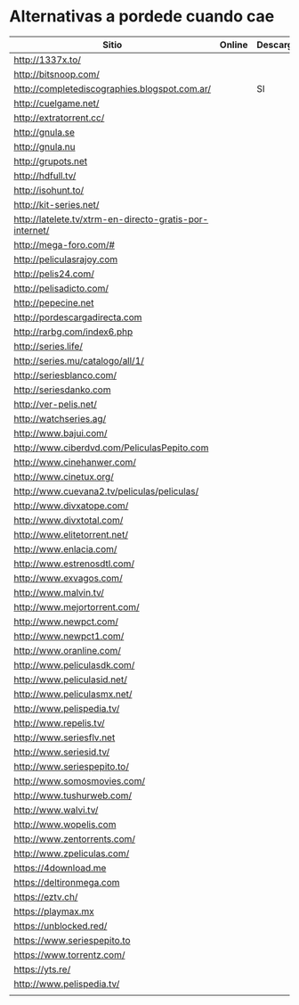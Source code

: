 # Alternativas a pordede cuando cae



|Sitio                          |Online         |Descarga       |Torrent        |
|-------------------------------|---------------|---------------|---------------|
|http://1337x.to/               |               |               |SI             |
|http://bitsnoop.com/           |               |               |SI             |
|http://completediscographies.blogspot.com.ar/  |               |SI             |              
|http://cuelgame.net/           |               |               |               |
|http://extratorrent.cc/        |               |               |SI             |
|http://gnula.se                |               |               |               |
|http://gnula.nu                |               |               |               |
|http://grupots.net             |               |               |               |
|http://hdfull.tv/              |               |               |               |
|http://isohunt.to/             |               |               |               |
|http://kit-series.net/         |               |               |               |
|http://latelete.tv/xtrm-en-directo-gratis-por-internet/|       |               |
|http://mega-foro.com/#         |               |               |               |
|http://peliculasrajoy.com      |               |               |               |
|http://pelis24.com/            |               |               |               |
|http://pelisadicto.com/        |               |               |               |
|http://pepecine.net            |               |               |               |
|http://pordescargadirecta.com  |               |               |               |
|http://rarbg.com/index6.php    |               |               |               |
|http://series.life/            |               |               |               |
|http://series.mu/catalogo/all/1/|               |               |               |
|http://seriesblanco.com/       |               |               |               |
|http://seriesdanko.com         |               |               |               |
|http://ver-pelis.net/          |               |               |               |
|http://watchseries.ag/         |               |               |               |
|http://www.bajui.com/          |               |               |               |
|http://www.ciberdvd.com/PeliculasPepito.com|               |               |               |
|http://www.cinehanwer.com/     |               |               |               |
|http://www.cinetux.org/        |               |               |               |
|http://www.cuevana2.tv/peliculas/peliculas/|               |               |               |
|http://www.divxatope.com/      |               |               |               |
|http://www.divxtotal.com/      |               |               |               |
|http://www.elitetorrent.net/   |               |               |               |
|http://www.enlacia.com/        |               |               |               |
|http://www.estrenosdtl.com/    |               |               |               |
|http://www.exvagos.com/        |               |               |               |
|http://www.malvin.tv/          |               |               |               |
|http://www.mejortorrent.com/   |               |               |               |
|http://www.newpct.com/         |               |               |               |
|http://www.newpct1.com/        |               |               |               |
|http://www.oranline.com/       |               |               |               |
|http://www.peliculasdk.com/    |               |               |               |
|http://www.peliculasid.net/    |               |               |               |
|http://www.peliculasmx.net/    |               |               |               |
|http://www.pelispedia.tv/      |               |               |               |
|http://www.repelis.tv/         |               |               |               |
|http://www.seriesflv.net       |               |               |               |
|http://www.seriesid.tv/        |               |               |               |
|http://www.seriespepito.to/    |               |               |               |
|http://www.somosmovies.com/    |               |               |               |
|http://www.tushurweb.com/      |               |               |               |
|http://www.walvi.tv/           |               |               |               |
|http://www.wopelis.com         |               |               |               |
|http://www.zentorrents.com/    |               |               |               |
|http://www.zpeliculas.com/     |               |               |               |
|https://4download.me           |               |               |               |
|https://deltironmega.com       |               |               |               |
|https://eztv.ch/               |               |               |               |
|https://playmax.mx             |               |               |               |
|https://unblocked.red/         |               |               |               |
|https://www.seriespepito.to    |               |               |               |
|https://www.torrentz.com/      |               |               |               |
|https://yts.re/                |               |               |               |
|http://www.pelispedia.tv/      |               |               |               |
|                               |               |               |               |
